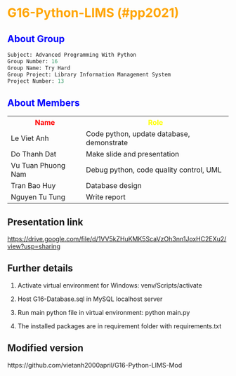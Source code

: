 # <span style="color:orange"> G16-Python-LIMS (#pp2021) </span>

## <span style="color:blue; font-weight:bold">About Group</span> 
```python
Subject: Advanced Programming With Python
Group Number: 16
Group Name: Try Hard
Group Project: Library Information Management System
Project Number: 13
```
## <span style="color:blue; font-weight:bold">About Members</span> 
<table>
  <tr>
    <th style="color:red; font-weight:bold"> Name </th>
  	<th style="color:yellow; font-weight:bold"> Role </th>
  </tr>

  <tr>
  	<td> Le Viet Anh </td>
  	<td> Code python, update database, demonstrate </td>
  </tr>
  
  <tr>
  	<td> Do Thanh Dat </td>
  	<td> Make slide and presentation </td>
  </tr>  

  <tr>
  	<td> Vu Tuan Phuong Nam </td>
  	<td> Debug python, code quality control, UML </td>
  </tr>

  <tr>
  	<td> Tran Bao Huy </td>
  	<td> Database design </td>
  </tr>
  
  <tr>
  	<td> Nguyen Tu Tung </td>
  	<td> Write report </td>
  </tr>  
</table>

## Presentation link 
https://drive.google.com/file/d/1VV5kZHuKMK5ScaVzOh3nn1JoxHC2EXu2/view?usp=sharing

## Further details

1. Activate virtual environment for Windows: venv/Scripts/activate

2. Host G16-Database.sql in MySQL localhost server

3. Run main python file in virtual environment: python main.py

4. The installed packages are in requirement folder with requirements.txt

## Modified version
<p> https://github.com/vietanh2000april/G16-Python-LIMS-Mod </p>
